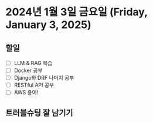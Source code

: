 # 2024년 1월 3일 금요일 (Friday, January 3, 2025)

## 할일
- [ ] LLM & RAG 복습
- [ ] Docker 공부
- [ ] Django와 DRF 나머지 공부 
- [ ] RESTful API 공부
- [ ] AWS 용어! 

## 트러블슈팅 잘 남기기

